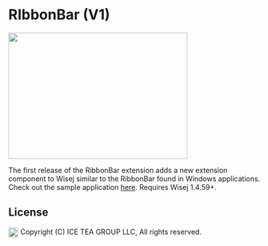 RIbbonBar (V1)
====

<img src="https://raw.githubusercontent.com/iceteagroup/wisej-extensions/master/Support/Images/RibbonBar.png" width="358" height="252">

The first release of the RibbonBar extension adds a new extension component to Wisej similar to the RibbonBar found in Windows applications. Check out the sample application [here](https://github.com/iceteagroup/wisej-examples/tree/master/RibbonBar). Requires Wisej 1.4.59+.

License
-------
<img src="http://iceteagroup.com/wp-content/uploads/2017/01/Square-64x64-trasp.png" height="20" align="top"> Copyright (C) ICE TEA GROUP LLC, All rights reserved.
